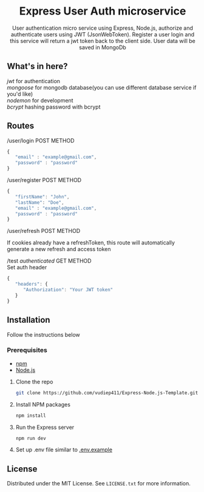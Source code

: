 <h1  align="center">Express User Auth microservice</h1>
<p  align="center">User authentication micro service using Express, Node.js, authorize and authenticate users using JWT (JsonWebToken). Register a user login and this service will return a jwt token back to the client side. User data will be saved in MongoDb</p>

## What's in here?
*jwt* for authentication<br/>
*mongoose* for mongodb database(you can use different database service if you'd like) <br/>
*nodemon* for development <br/>
*bcrypt* hashing password with bcrypt <br/>

## Routes
/user/login POST METHOD<br/>

```javascript
{
   "email" : "example@gmail.com",
   "password" : "password"
}
```

/user/register POST METHOD<br/>

```javascript
{
   "firstName": "John",
   "lastName": "Doe",
   "email" : "example@gmail.com",
   "password" : "password"
}
```

/user/refresh POST METHOD<br/>

<p>If cookies already have a refreshToken, this route will automatically generate a new refresh and access token</p>

/test *authenticated* GET METHOD<br/>
Set auth header<br/>
```javascript
{
   "headers": {
      "Authorization": "Your JWT token"
   } 
}
```

## Installation
Follow the instructions below

### Prerequisites
* [npm][npm]
* [Node.js][Node.js-url]

1. Clone the repo
   ```sh
   git clone https://github.com/vudiep411/Express-Node.js-Template.git
   ```
2. Install NPM packages
   ```sh
   npm install
   ```
3. Run the Express server
   ```sh
   npm run dev
   ```
4. Set up .env file similar to [.env.example](.env.example)
   <br/>
 
## License
Distributed under the MIT License. See `LICENSE.txt` for more information.


<!-- MARKDOWN LINKS & IMAGES -->
<!-- https://www.markdownguide.org/basic-syntax/#reference-style-links -->
[Node.js-url]: https://nodejs.org/en/
[npm]: https://www.npmjs.com/
